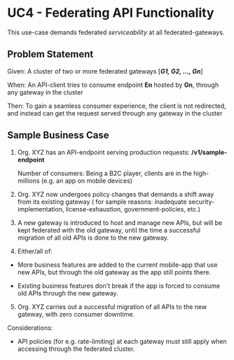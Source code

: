 # UC4 - Federating API Functionality

This use-case demands federated _serviceability_ at all federated-gateways.

Problem Statement
---
Given: A cluster of two or more federated gateways [_**G1, G2, ..., Gn**_]

When: An API-client tries to consume endpoint **En** hosted by **Gn**, through any gateway in the cluster 

Then: To gain a seamless consumer experience, the client is not redirected, and instead can get the request served through any gateway in the cluster

Sample Business Case
---

1. Org. XYZ has an API-endpoint serving production requests: __/v1/sample-endpoint__
   
   Number of consumers: Being a B2C player, clients are in the high-millions (e.g. an app on mobile devices)
   
2. Org. XYZ now undergoes policy changes that demands a shift away from its existing gateway
   ( for sample reasons: inadequate security-implementation, license-exhaustion, government-policies, etc.)
   
3. A new gateway is introduced to host and manage new APIs, but will be kept federated with the old gateway, until the time a successful migration of all old APIs is done to the new gateway.

4. Either/all of:
- More business features are added to the current mobile-app that use new APIs, but through the old gateway as the app still points there.

- Existing business features don't break if the app is forced to consume old APIs through the new gateway.

5. Org. XYZ carries out a successful migration of all APIs to the new gateway, with zero consumer downtime.

Considerations:
- API policies (for e.g. rate-limiting) at each gateway must still apply when accessing through the federated cluster.
